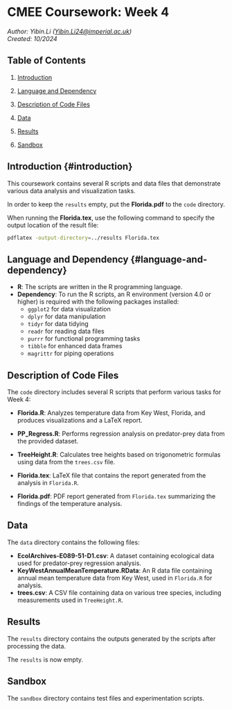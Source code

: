 # CMEE Coursework: Week 4

*Author: Yibin.Li ([Yibin.Li24\@imperial.ac.uk](mailto:Yibin.Li24@imperial.ac.uk))*\
*Created: 10/2024*



## Table of Contents

1.  [Introduction](#introduction)

2.  [Language and Dependency](#language-and-dependency)

3.  [Description of Code Files](#description-of-code-files)

4.  [Data](#data)

5.  [Results](#results)

6.  [Sandbox](#sandbox)



## Introduction {#introduction}

This coursework contains several R scripts and data files that demonstrate various data analysis and visualization tasks.

In order to keep the `results` empty, put the **Florida.pdf** to the `code` directory.

When running the **Florida.tex**, use the following command to specify the output location of the result file:

``` bash
pdflatex -output-directory=../results Florida.tex
```



## Language and Dependency {#language-and-dependency}

-   **R**: The scripts are written in the R programming language.
-   **Dependency**: To run the R scripts, an R environment (version 4.0 or higher) is required with the following packages installed:
    -   `ggplot2` for data visualization
    -   `dplyr` for data manipulation
    -   `tidyr` for data tidying
    -   `readr` for reading data files
    -   `purrr` for functional programming tasks
    -   `tibble` for enhanced data frames
    -   `magrittr` for piping operations



## Description of Code Files

The `code` directory includes several R scripts that perform various tasks for Week 4:

-   **Florida.R**: Analyzes temperature data from Key West, Florida, and produces visualizations and a LaTeX report.

-   **PP_Regress.R**: Performs regression analysis on predator-prey data from the provided dataset.

-   **TreeHeight.R**: Calculates tree heights based on trigonometric formulas using data from the `trees.csv` file.

-   **Florida.tex**: LaTeX file that contains the report generated from the analysis in `Florida.R`.

-   **Florida.pdf**: PDF report generated from `Florida.tex` summarizing the findings of the temperature analysis.



## Data

The `data` directory contains the following files:

-   **EcolArchives-E089-51-D1.csv**: A dataset containing ecological data used for predator-prey regression analysis.
-   **KeyWestAnnualMeanTemperature.RData**: An R data file containing annual mean temperature data from Key West, used in `Florida.R` for analysis.
-   **trees.csv**: A CSV file containing data on various tree species, including measurements used in `TreeHeight.R`.



## Results

The `results` directory contains the outputs generated by the scripts after processing the data.

The `results` is now empty.



## Sandbox

The `sandbox` directory contains test files and experimentation scripts.
